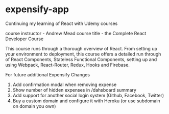 # expensify-app

Continuing my learning of React with Udemy courses

course instructor - Andrew Mead
course title - the Complete React Developer Course

This course runs through a thorough overview of React.
From setting up your environment to deployment, this course offers a detailed run through 
of React Components, Stateless Functional Components, setting up and using Webpack, React-Router,
Redux, Hooks and Firebase.

For future additional Expensify Changes
1. Add confirmation modal when removing expense
2. Show number of hidden expenses in /dahsboard summary
3. Add support for another social login system
    (Github, Facebook, Twitter)
4. Buy a custom domain and configure it with Heroku (or use subdomain on domain you own) 